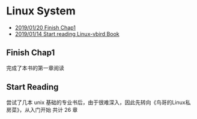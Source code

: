 # Linux System

- [2019/01/20 Finish Chap1](#finish-chap1)
- [2019/01/14 Start reading Linux-vbird Book](#start-reading)

## Finish Chap1

完成了本书的第一章阅读

## Start Reading

尝试了几本 unix 基础的专业书后，由于很难深入，因此先转向《鸟哥的Linux私房菜》，从入门开始
共计 26 章